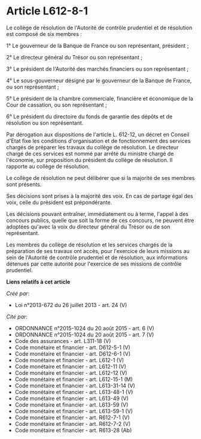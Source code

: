 # Article L612-8-1

Le collège de résolution de l'Autorité de contrôle prudentiel et de résolution est composé de six membres : 

1° Le gouverneur de la Banque de France ou son représentant, président ; 

2° Le directeur général du Trésor ou son représentant ; 

3° Le président de l'Autorité des marchés financiers ou son représentant ; 

4° Le sous-gouverneur désigné par le gouverneur de la Banque de France, ou son représentant ; 

5° Le président de la chambre commerciale, financière et économique de la Cour de cassation, ou son représentant ; 

6° Le président du directoire du fonds de garantie des dépôts et de résolution ou son représentant. 

Par dérogation aux dispositions de l'article L. 612-12, un décret en Conseil d'Etat fixe les conditions d'organisation et de
fonctionnement des services chargés de préparer les travaux du collège de résolution. Le directeur chargé de ces services est
nommé par arrêté du ministre chargé de l'économie, sur proposition du président du collège de résolution. Il rapporte au
collège de résolution. 

Le collège de résolution ne peut délibérer que si la majorité de ses membres sont présents. 

Ses décisions sont prises à la majorité des voix. En cas de partage égal des voix, celle du président est prépondérante. 

Les décisions pouvant entraîner, immédiatement ou à terme, l'appel à des concours publics, quelle que soit la forme de ces
concours, ne peuvent être adoptées qu'avec la voix du directeur général du Trésor ou de son représentant. 

Les membres du collège de résolution et les services chargés de la préparation de ses travaux ont accès, pour l'exercice de
leurs missions au sein de l'Autorité de contrôle prudentiel et de résolution, aux informations détenues par cette autorité
pour l'exercice de ses missions de contrôle prudentiel.

**Liens relatifs à cet article**

_Créé par_:

  - Loi n°2013-672 du 26 juillet 2013 - art. 24 (V)

_Cité par_:

  - ORDONNANCE n°2015-1024 du 20 août 2015 - art. 6 (V)
  - ORDONNANCE n°2015-1024 du 20 août 2015 - art. 7 (V)
  - Code des assurances - art. L311-18 (V)
  - Code monétaire et financier - art. D612-5-1 (V)
  - Code monétaire et financier - art. D612-6-1 (V)
  - Code monétaire et financier - art. L612-1 (V)
  - Code monétaire et financier - art. L612-11 (V)
  - Code monétaire et financier - art. L612-12 (V)
  - Code monétaire et financier - art. L612-15-1 (M)
  - Code monétaire et financier - art. L613-31-14 (V)
  - Code monétaire et financier - art. L613-48-1 (V)
  - Code monétaire et financier - art. L613-49 (V)
  - Code monétaire et financier - art. L613-59 (V)
  - Code monétaire et financier - art. L613-59-1 (V)
  - Code monétaire et financier - art. R612-7-1 (V)
  - Code monétaire et financier - art. R612-7-2 (V)
  - Code monétaire et financier - art. R613-28 (Ab)

